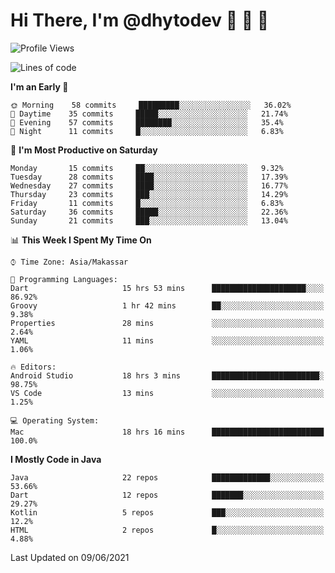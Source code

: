 # Hi There, I'm @dhytodev 👋 👋 👋

<!--
**DhytoDev/dhytodev** is a ✨ _special_ ✨ repository because its `README.md` (this file) appears on your GitHub profile.

Here are some ideas to get you started:

- 🔭 I’m currently working on ...
- 🌱 I’m currently learning ...
- 👯 I’m looking to collaborate on ...
- 🤔 I’m looking for help with ...
- 💬 Ask me about ...
- 📫 How to reach me: ...
- 😄 Pronouns: ...
- ⚡ Fun fact: ...
-->

<!--START_SECTION:waka-->
![Profile Views](http://img.shields.io/badge/Profile%20Views-11-blue)

![Lines of code](https://img.shields.io/badge/From%20Hello%20World%20I%27ve%20Written-266104%20lines%20of%20code-blue)

**I'm an Early 🐤** 

```text
🌞 Morning    58 commits     █████████░░░░░░░░░░░░░░░░   36.02% 
🌆 Daytime    35 commits     █████░░░░░░░░░░░░░░░░░░░░   21.74% 
🌃 Evening    57 commits     ████████░░░░░░░░░░░░░░░░░   35.4% 
🌙 Night      11 commits     █░░░░░░░░░░░░░░░░░░░░░░░░   6.83%

```
📅 **I'm Most Productive on Saturday** 

```text
Monday       15 commits     ██░░░░░░░░░░░░░░░░░░░░░░░   9.32% 
Tuesday      28 commits     ████░░░░░░░░░░░░░░░░░░░░░   17.39% 
Wednesday    27 commits     ████░░░░░░░░░░░░░░░░░░░░░   16.77% 
Thursday     23 commits     ███░░░░░░░░░░░░░░░░░░░░░░   14.29% 
Friday       11 commits     █░░░░░░░░░░░░░░░░░░░░░░░░   6.83% 
Saturday     36 commits     █████░░░░░░░░░░░░░░░░░░░░   22.36% 
Sunday       21 commits     ███░░░░░░░░░░░░░░░░░░░░░░   13.04%

```


📊 **This Week I Spent My Time On** 

```text
⌚︎ Time Zone: Asia/Makassar

💬 Programming Languages: 
Dart                     15 hrs 53 mins      █████████████████████░░░░   86.92% 
Groovy                   1 hr 42 mins        ██░░░░░░░░░░░░░░░░░░░░░░░   9.38% 
Properties               28 mins             ░░░░░░░░░░░░░░░░░░░░░░░░░   2.64% 
YAML                     11 mins             ░░░░░░░░░░░░░░░░░░░░░░░░░   1.06%

🔥 Editors: 
Android Studio           18 hrs 3 mins       ████████████████████████░   98.75% 
VS Code                  13 mins             ░░░░░░░░░░░░░░░░░░░░░░░░░   1.25%

💻 Operating System: 
Mac                      18 hrs 16 mins      █████████████████████████   100.0%

```

**I Mostly Code in Java** 

```text
Java                     22 repos            █████████████░░░░░░░░░░░░   53.66% 
Dart                     12 repos            ███████░░░░░░░░░░░░░░░░░░   29.27% 
Kotlin                   5 repos             ███░░░░░░░░░░░░░░░░░░░░░░   12.2% 
HTML                     2 repos             █░░░░░░░░░░░░░░░░░░░░░░░░   4.88%

```



 Last Updated on 09/06/2021
<!--END_SECTION:waka-->
